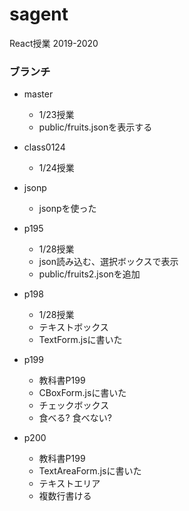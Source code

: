 # sagent
React授業 2019-2020

### ブランチ
- master
    - 1/23授業
    - public/fruits.jsonを表示する

- class0124
    - 1/24授業

- jsonp
    - jsonpを使った

- p195
    - 1/28授業
    - json読み込む、選択ボックスで表示
    - public/fruits2.jsonを追加

- p198
    - 1/28授業
    - テキストボックス
    - TextForm.jsに書いた

- p199
    - 教科書P199
    - CBoxForm.jsに書いた
    - チェックボックス
    - 食べる? 食べない?

- p200
    - 教科書P199
    - TextAreaForm.jsに書いた
    - テキストエリア
    - 複数行書ける